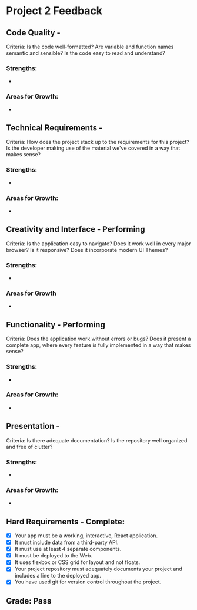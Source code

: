 # Project 2 Feedback

## Code Quality -

Criteria: Is the code well-formatted? Are variable and function names semantic and sensible? Is the code easy to read and understand?

### Strengths:

-

### Areas for Growth:

-

## Technical Requirements -

Criteria: How does the project stack up to the requirements for this project? Is the developer making use of the material we've covered in a way that makes sense?

### Strengths:

-

### Areas for Growth:

-

## Creativity and Interface - Performing

Criteria: Is the application easy to navigate? Does it work well in every major browser? Is it responsive? Does it incorporate modern UI Themes?

### Strengths:

-

### Areas for Growth

-

## Functionality - Performing

Criteria: Does the application work without errors or bugs? Does it present a complete app, where every feature is fully implemented in a way that makes sense?

### Strengths:

-

### Areas for Growth:

-

## Presentation -

Criteria: Is there adequate documentation? Is the repository well organized and free of clutter?

### Strengths:

-

### Areas for Growth:

-

## Hard Requirements - Complete:

-   [x] Your app must be a working, interactive, React application.
-   [x] It must include data from a third-party API.
-   [x] It must use at least 4 separate components.
-   [x] It must be deployed to the Web.
-   [x] It uses flexbox or CSS grid for layout and not floats.
-   [x] Your project repository must adequately documents your project and includes a line to the deployed app.
-   [x] You have used git for version control throughout the project.

## Grade: Pass
